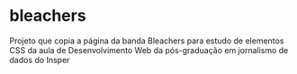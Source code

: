 # bleachers
Projeto que copia a página da banda Bleachers para estudo de elementos CSS da aula de Desenvolvimento Web da pós-graduação em jornalismo de dados do Insper
